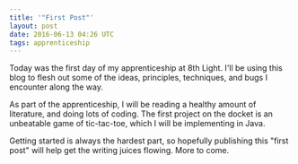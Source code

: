 ```yaml
---
title: '"First Post"'
layout: post
date: 2016-06-13 04:26 UTC
tags: apprenticeship
---
```


Today was the first day of my apprenticeship at 8th Light. I'll be using this blog to flesh out some of the ideas, principles, techniques, and bugs I encounter along the way.

As part of the apprenticeship, I will be reading a healthy amount of literature, and doing lots of coding. The first project on the docket is an unbeatable game of tic-tac-toe, which I will be implementing in Java.

Getting started is always the hardest part, so hopefully publishing this "first post" will help get the writing juices flowing. More to come.
